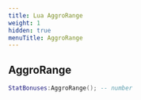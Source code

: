 ```yaml
---
title: Lua AggroRange
weight: 1
hidden: true
menuTitle: AggroRange
---
```

## AggroRange
```lua
StatBonuses:AggroRange(); -- number
```